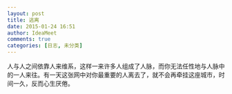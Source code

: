 ```yaml
---
layout: post
title: 逃离
date: 2015-01-24 16:51
author: IdeaMeet
comments: true
categories: [日志, 未分类]
---
```

人与人之间依靠人来维系，这样一来许多人组成了人脉，而你无法任性地与人脉中的一人来往。有一天这张网中对你最重要的人离去了，就不会再牵挂这座城市，时间一久，反而心生厌倦。

